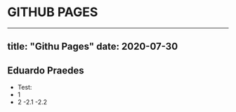# GITHUB PAGES
---
title: "Githu Pages"
date: 2020-07-30
---
## Eduardo Praedes

  - Test:
  - 1
  - 2
    -2.1
    -2.2
    

